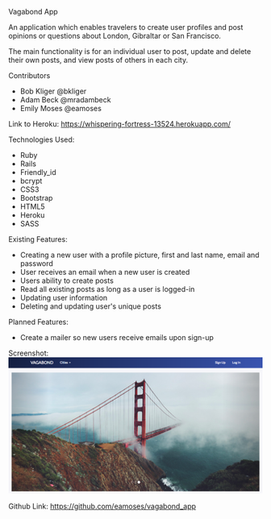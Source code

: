 Vagabond App

An application which enables travelers to create user profiles and post opinions or questions about London, Gibraltar or San Francisco.

The main functionality is for an individual user to post, update and delete their own posts, and view posts of others in each city.

Contributors
* Bob Kliger @bkliger
* Adam Beck @mradambeck
* Emily Moses @eamoses

Link to Heroku: https://whispering-fortress-13524.herokuapp.com/

Technologies Used:
* Ruby
* Rails
* Friendly_id
* bcrypt
* CSS3
* Bootstrap
* HTML5
* Heroku
* SASS

Existing Features:
* Creating a new user with a profile picture, first and last name, email and password
* User receives an email when a new user is created
* Users ability to create posts
* Read all existing posts as long as a user is logged-in
* Updating user information
* Deleting and updating user's unique posts

Planned Features:
* Create a mailer so new users receive emails upon sign-up

Screenshot:
![Alt text](public/screenShotVagabond.png?raw=true "Vagabond")

Github Link: https://github.com/eamoses/vagabond_app
